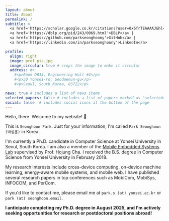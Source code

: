 ```yaml
---
layout: about
title: About
permalink: /
subtitle: >
  <a href='https://scholar.google.co.kr/citations?user=0x6frTEAAAAJ&hl=en'>Google Scholar</a> |
  <a href='https://dblp.org/pid/243/0069.html'>DBLP</a> |
  <a href='https://github.com/parkseonghoony'>GitHub</a> |
  <a href='https://linkedin.com/in/parkseonghoony'>LinkedIn</a>

profile:
  align: right
  image: prof_pic.jpg
  image_circular: true # crops the image to make it circular
  address: #>
    #<p>Room D814, Engineering Hall #4</p>
    #<p>50 Yonsei-ro, Seodaemun-gu</p>
    #<p>Seoul, South Korea, 03722</p>

news: true # includes a list of news items
selected_papers: false # includes a list of papers marked as "selected={true}"
social: false  # includes social icons at the bottom of the page
---
```


Hello, there. Welcome to my website! 👋

This is `Seonghoon Park`. Just for your information, I'm called `Park Seonghoon (박성훈)` in Korea.

I'm currently a Ph.D. candidate in Computer Science at Yonsei University in Seoul, South Korea. I am also a member of the [Mobile Embedded Systems Lab](https://mobed.yonsei.ac.kr) supervised by Prof. Hojung Cha. I received the B.S. degree in Computer Science from Yonsei University in February 2018.

My research interests include cross-device computing, on-device machine learning, energy-aware mobile systems, and mobile web. I have published several research papers in top conferences such as MobiCom, MobiSys, INFOCOM, and PerCom.

If you'd like to contact me, please email me at `park.s (at) yonsei.ac.kr` or `park (at) seonghoon.email`.

**I anticipate completing my Ph.D. degree in August 2025, and I'm actively seeking opportunities for research or postdoctoral positions abroad!**